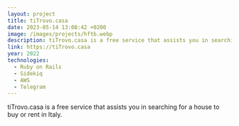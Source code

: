 ```yaml
---
layout: project
title: tiTrovo.casa
date: 2023-05-14 13:08:42 +0200
image: /images/projects/hftb.webp
description: tiTrovo.casa is a free service that assists you in searching for a house to buy or rent in Italy.
link: https://tiTrovo.casa
year: 2022
technologies:
  - Ruby on Rails
  - Sidekiq
  - AWS
  - Telegram
---
```


tiTrovo.casa is a free service that assists you in searching for a house to buy or rent in Italy.
